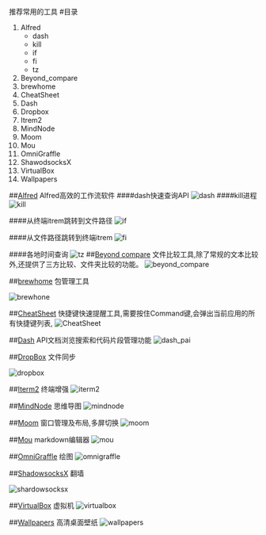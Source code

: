 推荐常用的工具
#目录
1. Alfred 
    - dash 
    - kill
    - if 
    - fi 
    - tz 
2. Beyond_compare 
3. brewhome 
4. CheatSheet 
5. Dash 
6. Dropbox 
7. Itrem2 
8. MindNode 
9. Moom 
10. Mou 
11. OmniGraffle
12. ShawodsocksX
13. VirtualBox
13. Wallpapers 

##[Alfred](http://www.alfredworkflow.com)
Alfred高效的工作流软件
####dash快速查询API
![dash](./images/dash.png)
####kill进程
![kill](./images/kill.png)

####从终端itrem跳转到文件路径
![if](./images/if.png)

####从文件路径跳转到终端itrem
![fi](./images/fi.png)

####各地时间查询
![tz](./images/tz.png)
##[Beyond compare](http://www.scootersoftware.com)
文件比较工具,除了常规的文本比较外,还提供了三方比较、文件夹比较的功能。
![beyond_compare](./images/beyond_compare.png)

##[brewhome](https://github.com/Homebrew/homebrew/wiki/installation)
包管理工具

![brewhone](./images/brewhome.png)

##[CheatSheet](http://www.mediaatelier.com/CheatSheet/)
快捷键快速提醒工具,需要按住Command键,会弹出当前应用的所有快捷键列表,
![CheatSheet](./images/cheatsheet.png)

##[Dash](https://kapeli.com/dash)
API文档浏览搜索和代码片段管理功能
![dash_pai](./images/dash_api.png)


##[DropBox](http://www.dropbox.com)
文件同步

![dropbox](./images/dropbox.jpg)


##[Iterm2](http://iterm2.com)
终端增强
![iterm2](./images/iterm2.png)

##[MindNode](https://mindnode.com)
思维导图
![mindnode](./images/mindnode.jpg)


##[Moom](http://manytricks.com/moom/)
窗口管理及布局,多屏切换
![moom](./images/moom.png)


##[Mou](http://25.io/mou/)
markdown编辑器
![mou](./images/mou.png)

##[OmniGraffle](https://www.omnigroup.com/omnigraffle/)
绘图
![omnigraffle](./images/omnigraffle.png)


##[ShadowsocksX](https://github.com/shadowsocks/shadowsocks-iOS/wiki/Shadowsocks-for-OSX-帮助)
翻墙

![shardowsocksx](./images/shardowsocksx.png)

##[VirtualBox](https://www.virtualbox.org)
虚拟机
![virtualbox](./images/virtualbox.png)

##[Wallpapers](https://itunes.apple.com/app/retina-wallpapers-hd-640x960/id384922950?mt=8)
高清桌面壁纸
![wallpapers](./images/wallpapers.png)


